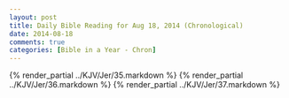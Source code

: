 ```yaml
---
layout: post
title: Daily Bible Reading for Aug 18, 2014 (Chronological)
date: 2014-08-18
comments: true
categories: [Bible in a Year - Chron]
---
```

{% render_partial ../KJV/Jer/35.markdown %}
{% render_partial ../KJV/Jer/36.markdown %}
{% render_partial ../KJV/Jer/37.markdown %}
